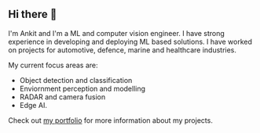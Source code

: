 ## Hi there 👋
I'm Ankit and I'm a ML and computer vision engineer.
I have strong experience in developing and deploying ML based solutions.
I have worked on projects for automotive, defence, marine and healthcare industries.

My current focus areas are:
  - Object detection and classification
  - Enviornment perception and modelling
  - RADAR and camera fusion
  - Edge AI.

Check out [my portfolio] for more information about my projects.

[my portfolio]: https://shri-ankit.github.io/portfolio/
<!--
**shri-ankit/shri-ankit** is a ✨ _special_ ✨ repository because its `README.md` (this file) appears on your GitHub profile.

Here are some ideas to get you started:

- 🔭 I’m currently working on ...
- 🌱 I’m currently learning ...
- 👯 I’m looking to collaborate on ...
- 🤔 I’m looking for help with ...
- 💬 Ask me about ...
- 📫 How to reach me: ...
- 😄 Pronouns: ...
- ⚡ Fun fact: ...
-->
